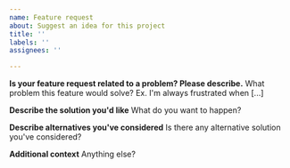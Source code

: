 ```yaml
---
name: Feature request
about: Suggest an idea for this project
title: ''
labels: ''
assignees: ''

---
```


**Is your feature request related to a problem? Please describe.**
What problem this feature would solve? Ex. I'm always frustrated when [...]

**Describe the solution you'd like**
What do you want to happen?

**Describe alternatives you've considered**
Is there any alternative solution you've considered?

**Additional context**
Anything else?
